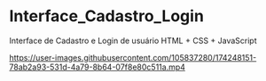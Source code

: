 # Interface_Cadastro_Login
Interface de Cadastro e Login de usuário HTML + CSS + JavaScript

https://user-images.githubusercontent.com/105837280/174248151-78ab2a93-531d-4a79-8b64-07f8e80c511a.mp4
